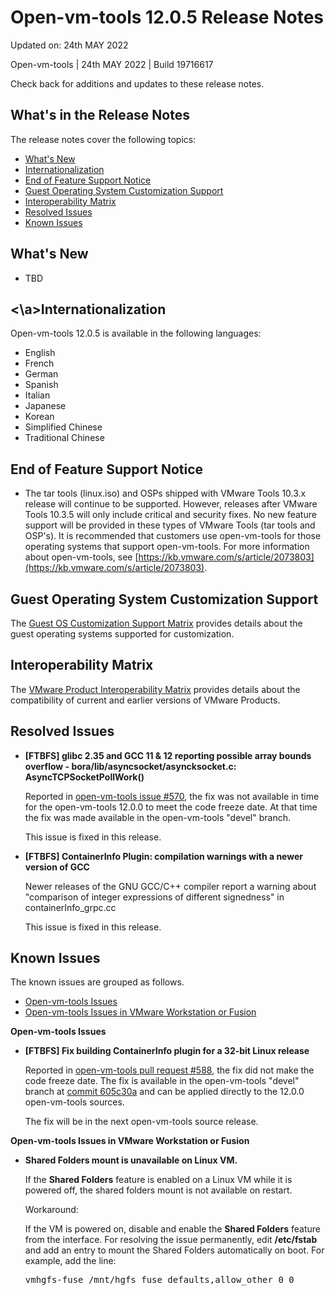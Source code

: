 #                Open-vm-tools 12.0.5 Release Notes

Updated on: 24th MAY 2022

Open-vm-tools | 24th MAY 2022 | Build 19716617

Check back for additions and updates to these release notes.

## What's in the Release Notes

The release notes cover the following topics:

*   [What's New](#whatsnew)
*   [Internationalization](#i18n)
*   [End of Feature Support Notice](#endoffeaturesupport)
*   [Guest Operating System Customization Support](#guestop)
*   [Interoperability Matrix](#interop)
*   [Resolved Issues](#resolvedissues)
*   [Known Issues](#knownissues)

## <a id="whatsnew" name="whatsnew"></a>What's New

*   TBD

## <a id="i18n" name="i18n"><\a>Internationalization

Open-vm-tools 12.0.5 is available in the following languages:

*   English
*   French
*   German
*   Spanish
*   Italian
*   Japanese
*   Korean
*   Simplified Chinese
*   Traditional Chinese

## <a id="endoffeaturesupport" name="endoffeaturesupport"></a>End of Feature Support Notice

*   The tar tools (linux.iso) and OSPs shipped with VMware Tools 10.3.x release will continue to be supported. However, releases after VMware Tools 10.3.5 will only include critical and security fixes. No new feature support will be provided in these types of VMware Tools (tar tools and OSP's). It is recommended that customers use open-vm-tools for those operating systems that support open-vm-tools. For more information about open-vm-tools, see [https://kb.vmware.com/s/article/2073803](https://kb.vmware.com/s/article/2073803).

## <a id="guestop" name="guestop"></a>Guest Operating System Customization Support

The [Guest OS Customization Support Matrix](http://partnerweb.vmware.com/programs/guestOS/guest-os-customization-matrix.pdf) provides details about the guest operating systems supported for customization.

## <a id="interop" name="interop"></a>Interoperability Matrix

The [VMware Product Interoperability Matrix](http://partnerweb.vmware.com/comp_guide2/sim/interop_matrix.php) provides details about the compatibility of current and earlier versions of VMware Products.

## <a id="resolvedissues" name ="resolvedissues"></a> Resolved Issues

*   **[FTBFS] glibc 2.35 and GCC 11 & 12 reporting possible array bounds overflow - bora/lib/asyncsocket/asyncksocket.c: AsyncTCPSocketPollWork()**

    Reported in [open-vm-tools issue #570](https://github.com/vmware/open-vm-tools/issues/570), the fix was not available in time for the open-vm-tools 12.0.0 to meet the code freeze date.  At that time the fix was made available in the open-vm-tools "devel" branch.

    This issue is fixed in this release.

*   **[FTBFS] ContainerInfo Plugin: compilation warnings with a newer version of GCC**

    Newer releases of the GNU GCC/C++ compiler report a warning about "comparison of integer expressions of different signedness" in containerInfo_grpc.cc

    This issue is fixed in this release.

## <a id="knownissues" name="knownissues"></a>Known Issues

The known issues are grouped as follows.

*   [Open-vm-tools Issues](#open-vm-tools-issues-known)
*   [Open-vm-tools Issues in VMware Workstation or Fusion](#open-vm-tools-issues-in-vmware-workstation-or-fusion-known)

**<a id="open-vm-tools-issues-known" name="open-vm-tools-issues-known"></a>Open-vm-tools Issues**

*   **[FTBFS] Fix building ContainerInfo plugin for a 32-bit Linux release**

    Reported in [open-vm-tools pull request #588](https://github.com/vmware/open-vm-tools/pull/588), the fix did not make the code freeze date.   The fix is available in the open-vm-tools "devel" branch at [commit 605c30a](https://github.com/vmware/open-vm-tools/commit/605c30a33f6dedc07ded8e24ce1491fba162ce82) and can be applied directly to the 12.0.0 open-vm-tools sources.

    The fix will be in the next open-vm-tools source release.

**<a id="open-vm-tools-issues-in-vmware-workstation-or-fusion-known" name="open-vm-tools-issues-in-vmware-workstation-or-fusion-known"></a>Open-vm-tools Issues in VMware Workstation or Fusion**

*   **Shared Folders mount is unavailable on Linux VM.**

    If the **Shared Folders** feature is enabled on a Linux VM while it is powered off, the shared folders mount is not available on restart.

    Workaround:

    If the VM is powered on, disable and enable the **Shared Folders** feature from the interface. For resolving the issue permanently, edit **/etc/fstab** and add an entry to mount the Shared Folders automatically on boot.  For example, add the line:

    <tt>vmhgfs-fuse   /mnt/hgfs    fuse    defaults,allow_other    0    0</tt>


